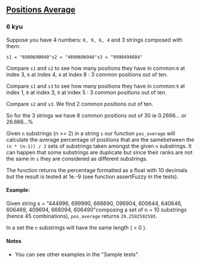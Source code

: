 <h2><a href=https://www.codewars.com/kata/59f4a0acbee84576800000af/train/javascript target="_blank">Positions Average</a></h2><h3>6 kyu</h3><p>Suppose you have 4 numbers: <code>0, 9, 6, 4</code> and 3 strings composed with them:</p><pre><code>s1 = "6900690040"s2 = "4690606946"s3 = "9990494604"</code></pre><p>Compare <code>s1</code> and <code>s2</code> to see how many positions they have in common:<code>0</code> at index 3, <code>6</code> at index 4, <code>4</code> at index 8 : 3 common positions out of ten.</p><p>Compare <code>s1</code> and <code>s3</code> to see how many positions they have in common:<code>9</code> at index 1, <code>0</code> at index 3, <code>9</code> at index 5 : 3  common positions out of ten.</p><p>Compare <code>s2</code> and <code>s3</code>. We find 2 common positions out of ten.</p><p>So for the 3 strings we have 8 common positions out of 30 ie 0.2666... or 26.666...%</p><p>Given <code>n</code> substrings (n &gt;= 2) in a string <code>s</code> our function <code>pos_average</code> will calculate the average percentage of positions that are the samebetween the <code>(n * (n-1)) / 2</code> sets of substrings taken amongst the given <code>n</code> substrings. It can happen that some substrings are duplicate but since their ranks are not the same in <code>s</code> they are considered as different substrings.</p><p>The function returns the percentage formatted as a float with 10 decimals but the result is tested at 1e.-9 (see function assertFuzzy in the tests).</p><h4 id="example">Example:</h4><p>Given string s = "444996, 699990, 666690, 096904, 600644, 640646, 606469, 409694, 666094, 606490"composing a set of n = 10 substrings (hence 45 combinations), <code>pos_average</code> returns <code>29.2592592593</code>.</p><p>In a set the <code>n</code> substrings will have the same length ( &gt; 0 ).</p><h4 id="notes">Notes</h4><ul><li>You can see other examples in the "Sample tests".</li></ul>